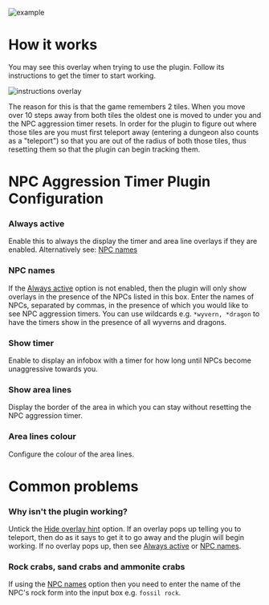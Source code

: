 ![example](https://user-images.githubusercontent.com/29353990/59309598-e4ebf800-8c9b-11e9-9690-9e885133d8b9.png)

# How it works

You may see this overlay when trying to use the plugin. Follow its instructions to get the timer to start working.

![instructions overlay](https://user-images.githubusercontent.com/29353990/59308089-0cd95c80-8c98-11e9-8f10-fdd978d2afaa.png)

The reason for this is that the game remembers 2 tiles. When you move over 10 steps away from both tiles the oldest one is moved to under you and the NPC aggression timer resets. In order for the plugin to figure out where those tiles are you must first teleport away (entering a dungeon also counts as a "teleport") so that you are out of the radius of both those tiles, thus resetting them so that the plugin can begin tracking them.

# NPC Aggression Timer Plugin Configuration

### Always active
Enable this to always the display the timer and area line overlays if they are enabled. Alternatively see: [NPC names](https://github.com/runelite/runelite/wiki/NPC-Aggression-Timer#npc-names)

### NPC names
If the [Always active](https://github.com/runelite/runelite/wiki/NPC-Aggression-Timer#always-active) option is not enabled, then the plugin will only show overlays in the presence of the NPCs listed in this box. Enter the names of NPCs, separated by commas, in the presence of which you would like to see NPC aggression timers. You can use wildcards e.g. `*wyvern, *dragon` to have the timers show in the presence of all wyverns and dragons.

### Show timer
Enable to display an infobox with a timer for how long until NPCs become unaggressive towards you.

### Show area lines
Display the border of the area in which you can stay without resetting the NPC aggression timer.

### Area lines colour
Configure the colour of the area lines.

# Common problems

### Why isn't the plugin working?

Untick the [Hide overlay hint](https://github.com/runelite/runelite/wiki/NPC-Aggression-Timer#hide-overlay-hint-not-recommended) option. If an overlay pops up telling you to teleport, then do as it says to get it to go away and the plugin will begin working. If no overlay pops up, then see [Always active](https://github.com/runelite/runelite/wiki/NPC-Aggression-Timer#always-active) or [NPC names](https://github.com/runelite/runelite/wiki/NPC-Aggression-Timer#npc-names).

### Rock crabs, sand crabs and ammonite crabs

If using the [NPC names](https://github.com/runelite/runelite/wiki/NPC-Aggression-Timer#npc-names) option then you need to enter the name of the NPC's rock form into the input box e.g. `fossil rock`.